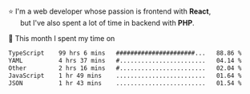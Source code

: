 ⭐ I'm a web developer whose passion is frontend with <b>React</b>,<br/>
&nbsp; &nbsp; &nbsp; but I've also spent a lot of time in backend with <b>PHP</b>.

📅 This month I spent my time on

<!--START_SECTION:waka-->

```txt
TypeScript    99 hrs 6 mins   ######################...   88.86 %
YAML          4 hrs 37 mins   #........................   04.14 %
Other         2 hrs 16 mins   #........................   02.04 %
JavaScript    1 hr 49 mins    .........................   01.64 %
JSON          1 hr 43 mins    .........................   01.54 %
```

<!--END_SECTION:waka-->
